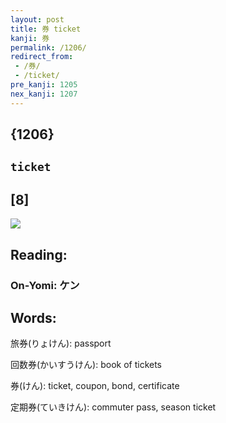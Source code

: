 ```yaml
---
layout: post
title: 券 ticket
kanji: 券
permalink: /1206/
redirect_from:
 - /券/
 - /ticket/
pre_kanji: 1205
nex_kanji: 1207
---
```


## {1206}

## `ticket`

## [8]

<div class="stroke"><img src="E588B8.png" /></div>

## Reading:

### On-Yomi: ケン

## Words:

旅券(りょけん): passport

回数券(かいすうけん): book of tickets

券(けん): ticket, coupon, bond, certificate

定期券(ていきけん): commuter pass, season ticket
